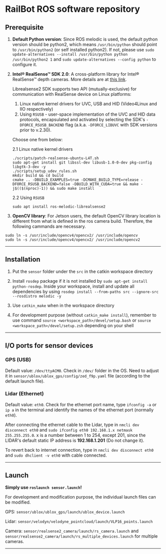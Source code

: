 # RailBot ROS software repository

## Prerequisite

1. **Default Python version**: Since ROS melodic is used, the default python version should be python2, which means `/usr/bin/python` should point to `/usr/bin/python2` (or self installed python2). If not, please use `sudo update-alternatives --install /usr/bin/python python /usr/bin/python2 1` and `sudo update-alternatives --config python` to configure it.

2. **Intel® RealSense™ SDK 2.0**: A cross-platform library for Intel® RealSense™ depth cameras. More details are at [this link](https://github.com/IntelRealSense/librealsense).

    Librealsense2 SDK supports two API (mutually-exclusive) for communication with RealSense device on Linux platforms:
    1. Linux native kernel drivers for UVC, USB and HID (Video4Linux and IIO respectively)
    2. Using `RSUSB` - user-space implementation of the UVC and HID data protocols, encapsulated and activated by selecting the SDK's `-DFORCE_RSUSB_BACKEND` flag (a.k.a. `-DFORCE_LIBUVC` with SDK versions prior to v.2.30).

    Choose one from below:
    
    2.1 Linux native kernel drivers

    ```
    ./scripts/patch-realsense-ubuntu-L4T.sh  
    sudo apt-get install git libssl-dev libusb-1.0-0-dev pkg-config libgtk-3-dev -y
    ./scripts/setup_udev_rules.sh  
    mkdir build && cd build  
    cmake .. -DBUILD_EXAMPLES=true -DCMAKE_BUILD_TYPE=release -DFORCE_RSUSB_BACKEND=false -DBUILD_WITH_CUDA=true && make -j$(($(nproc)-1)) && sudo make install
    ```
  
    2.2 Using `RSUSB`

    `sudo apt install ros-melodic-librealsense2`

3. **OpenCV library**: For Jetson users, the default OpenCV library location is different from what is defined in the ros camera build. Therefore, the following cammands are necessary.

```
sudo ln -s /usr/include/opencv4/opencv2/ /usr/include/opencv
sudo ln -s /usr/include/opencv4/opencv2/ /usr/include/opencv2
```

---

## Installation

1. Put the `sensor` folder under the `src` in the catkin workspace directory

2. Install `rosdep` package if it is not installed by `sudo apt-get install python-rosdep`. Inside your workspace, install and update all dependencies by using `rosdep install --from-paths src --ignore-src --rosdistro melodic -y`

3. Use `catkin_make` when in the workspace directory

4. For development purpose (without `catkin_make install`), remember to use command `source <workspace_path>/devel/setup.bash` or `source <workspace_path>/devel/setup.zsh` depending on your shell

---

## I/O ports for sensor devices

### GPS (USB)

Default value: `/dev/ttyACM0`. Check in `/dev/` folder in the OS. Need to adjust it in `sensor/ublox/ublox_gps/config/zed_f9p.yaml` file (according to the default launch file).

### Lidar (Ethernet)

Default value: `eth0`. Check for the ethernet port name, type `ifconfig -a` or `ip a` in the terminal and identify the names of the ethernet port (normally `eth0`).

After connecting the ethernet cable to the Lidar, type in `nmcli dev disconnect eth0` and `sudo ifconfig eth0 192.168.1.x netmask 255.255.255.0`. x is a number between 1 to 254, except 201, since the LIDAR's default static IP address is **192.168.1.201** (Do not change it). 

To revert back to internet connection, type in `nmcli dev disconnect eth0` and `sudo dhclient -v eth0` with cable connected.

---

## Launch

**Simply use `roslaunch sensor.launch`!**

For development and modification purpose, the individual launch files can be modified. 

GPS: `sensor/ublox/ublox_gps/launch/ublox_device.launch`

Lidar: `sensor/velodyn/velodyne_pointcloud/launch/VLP16_points.launch`

Camera: `sensor/realsense2_camera/launch/rs_camera.launch` and `sensor/realsense2_camera/launch/rs_multiple_devices.launch` for multiple cameras.

---
